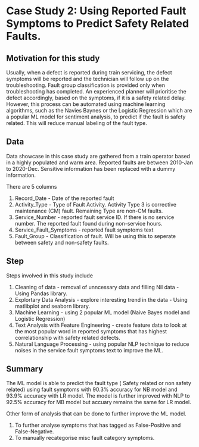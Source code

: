 
# Case Study 2: Using Reported Fault Symptoms to Predict Safety Related Faults.

## Motivation for this study
Usually, when a defect is reported during train servicing, the defect symptoms will be reported and the technician will follow up on the troubleshooting. Fault group classification is provided only when troubleshooting has completed. An experienced planner will prioritise the defect accordingly, based on the symptoms, if it is a safety related delay. However, this process can be automated using machine learning algorithms, such as the Navies Baynes or the Logistic Regression which are a popular ML model for sentiment analysis, to predict if the fault is safety related. This will reduce manual labeling of the fault type. 

## Data 
Data showcase in this case study are gathered from a train operator based in a highly populated and warm area. Reported faults are between 2010-Jan to 2020-Dec. Sensitive information has been replaced with a dummy information.

There are 5 columns

 1. Record_Date - Date of the reported fault    
 2. Activity_Type - Type of Fault Activity. Activity Type 3 is corrective maintenance (CM) fault. Remaining Type are non-CM faults.        
 3. Service_Number - reported fault service ID. If there is no service number. The reported fault found during non-service hours. 
 4. Service_Fault_Symptoms - reported fault symptoms text
 5. Fault_Group - Classification of fault. Will be using this to seperate between safety and non-safety faults.

## Step

Steps involved in this study include

1. Cleaning of data - removal of unncessary data and filling Nil data - Using Pandas library.
2. Explortary Data Analysis - explore interesting trend in the data - Using matlibplot and seaborn library.
3. Machine Learning - using 2 popular ML model (Naive Bayes model and Logistic Regression)
4. Text Analysis with Feature Engineering - create feature data to look at the most popular word in reported symptoms that has highest correlationship with safety related defects.
5. Natural Language Processing - using popular NLP technique to reduce noises in the service fault symptoms text to improve the ML.

## Summary

The ML model is able to predict the fault type ( Safety related or non safety related) using fault symptoms with 90.3% accuracy for NB model and 93.9% accuracy with LR model. The model is further improved with NLP to 92.5% accuracy for MB model but accuary remains the same for LR model.

Other form of analysis that can be done to further improve the ML model.

1) To further analyse symptoms that has tagged as False-Positive and False-Negative.
2) To manually recategorise misc fault category symptoms.

